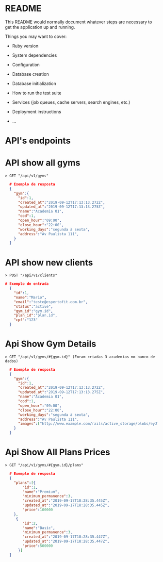 # README

This README would normally document whatever steps are necessary to get the
application up and running.

Things you may want to cover:

* Ruby version

* System dependencies

* Configuration

* Database creation

* Database initialization

* How to run the test suite

* Services (job queues, cache servers, search engines, etc.)

* Deployment instructions

* ...

# API's endpoints

  # API show all gyms

    > GET "/api/v1/gyms"

  ```json
    # Exemplo de resposta
    {
      "gym":{
        "id":1,
        "created_at":"2019-09-12T17:13:13.272Z",
        "updated_at":"2019-09-12T17:13:13.275Z",
        "name":"Academia 01",
        "cod":1,
        "open_hour":"09:00",
        "close_hour":"22:00",
        "working_days":"segunda à sexta",
        "address":"Av Paulista 111",
      }
    }
  ```

  # API show new clients

    > POST "/api/v1/clients"

  ```json
  # Exemplo de entrada
    {
      "id":1,
      "name":"Mario",
      "email":"teste@espertofit.com.br",
      "status":"active",
      "gym_id":"gym.id",
      "plan_id":"plan.id",
      "cpf":"123"
    }
  ```

  # Api Show Gym Details   
  
    > GET "/api/v1/gyms/#{gym.id}" (Foram criadas 3 academias no banco de dados)

  ```json
    # Exemplo de resposta
    {
      "gym":{
        "id":1,
        "created_at":"2019-09-12T17:13:13.272Z",
        "updated_at":"2019-09-12T17:13:13.275Z",
        "name":"Academia 01",
        "cod":1,
        "open_hour":"09:00",
        "close_hour":"22:00",
        "working_days":"segunda à sexta",
        "address":"Av Paulista 111",
        "images":["http://www.example.com/rails/active_storage/blobs/eyJfcmFpbHMiOnsibWVzc2FnZSI6IkJBaHBCZz09IiwiZXhwIjpudWxsLCJwdXIiOiJibG9iX2lkIn19--f38dc1ef0ace3dbcd4f962ceffdf6ffa578a23f1/academia_01.jpeg"]
      }
    }
  ```

  # Api Show All Plans Prices   
  
    > GET "/api/v1/gyms/#{gym.id}/plans"

  ```json
    # Exemplo de resposta
    {
      "plans":[{
          "id":1,
          "name":"Premium",
          "minimum_permanence":3,
          "created_at":"2019-09-17T18:28:35.445Z",
          "updated_at":"2019-09-17T18:28:35.445Z",
          "price":100000
      },
       {
          "id":2,
          "name":"Basic",
          "minimum_permanence":3,
          "created_at":"2019-09-17T18:28:35.447Z",
          "updated_at":"2019-09-17T18:28:35.447Z",
          "price":500000
        }]
    }
  ```
